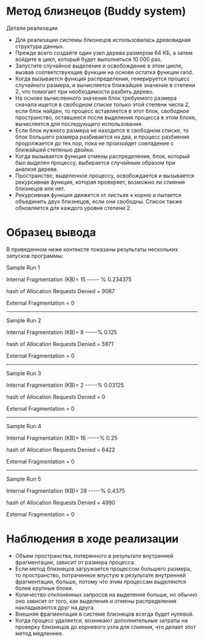 # Метод близнецов (Buddy system)
Детали реализации
- Для реализации системы близнецов использовалась древовидная структура данных.
- Прежде всего создайте один узел дерева размером 64 КБ, а затем войдите в цикл, который будет выполняться 10 000 раз.
- Запустите случайное выделение и освобождение в этом цикле, вызвав соответствующие функции на основе остатка функции rand.
- Когда вызывается функция распределения, генерируется процесс случайного размера, и вычисляется ближайшее значение в степени 2, что помогает при необходимости разбить дерево.
- На основе вычисленного значения блок требуемого размера сначала ищется в свободном списке только этой степени числа 2, если блок найден, то процесс вставляется в этот блок, свободное пространство, оставшееся после выделения процесса в этом блоке, вычисляется для последующего использования.
- Если блок нужного размера не находится в свободном списке, то блок большего размера разбивается на два, и процесс разбиения продолжается до тех пор, пока не произойдет совпадение с ближайшей степенью двойки.
- Когда вызывается функция отмены распределения, блок, который был выделен процессу, выбирается случайным образом при анализе дерева.
- Пространство, выделенное процессу, освобождается и вызывается рекурсивная функция, которая проверяет, возможно ли слияние близнецов или нет.
- Рекурсивная функция движется от листьев к корню и пытается объединить двух близнецов, если они свободны. Список также обновляется для каждого уровня степени 2.

# Образец вывода

В приведенном ниже контексте показаны результаты нескольких запусков программы:



Sample Run 1

Internal Fragmentation (KB)= 15 ----- % 0.234375

hash of Allocation Requests Denied = 9087

External Fragmentation = 0

----------------

Sample Run 2

Internal Fragmentation (KB)= 8 -----% 0.125

hash of Allocation Requests Denied = 5971

External Fragmentation = 0

----------------

Sample Run 3

Internal Fragmentation (KB)= 2 -----% 0.03125

hash of Allocation Requests Denied = 0

External Fragmentation = 0

----------------

Sample Run 4

Internal Fragmentation (KB)= 16 -----% 0.25

hash of Allocation Requests Denied = 6422

External Fragmentation = 0

----------------

Sample Run 5

Internal Fragmentation (KB)= 28 -----% 0.4375

hash of Allocation Requests Denied = 4990

External Fragmentation = 0



# Наблюдения в ходе реализации
- Объем пространства, потерянного в результате внутренней фрагментации, зависит от размера процесса.
- Если метод близнецов загружается процессом большего размера, то пространство, потраченное впустую в результате внутренней фрагментации, больше, потому что этим процессам выделяются более крупные блоки.
- Количество отклоненных запросов на выделение больше, но обычно оно зависит от того, как выделения и отмены распределения накладываются друг на друга.
- Внешняя фрагментация в системе близнецов всегда будет нулевой.
- Когда процесс удаляется, возникают дополнительные затраты на проверку близнецов до корневого узла для слияния, что делает этот метод медленнее.
